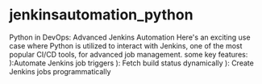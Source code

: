 # jenkinsautomation_python
Python in DevOps: Advanced Jenkins Automation
Here's an exciting use case where Python is utilized to interact with Jenkins, one of the most popular CI/CD tools, for advanced job management.
some key features:
):Automate Jenkins job triggers
): Fetch build status dynamically
): Create Jenkins jobs programmatically
